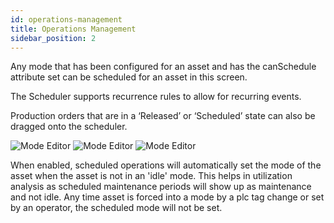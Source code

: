 ```yaml
---
id: operations-management
title: Operations Management
sidebar_position: 2
---
```

Any mode that has been configured for an asset and has the canSchedule attribute set can be scheduled for an asset in this screen.  

The Scheduler supports recurrence rules to allow for recurring events.  

Production orders that are in a ‘Released’ or ‘Scheduled’ state can also be dragged onto the scheduler.

![Mode Editor](/img/24.png)
![Mode Editor](/img/25.png)
![Mode Editor](/img/26.png)

When enabled, scheduled operations will automatically set the mode of the asset when the asset is not in an 'idle' mode. This helps in utilization analysis as scheduled maintenance periods will show up as maintenance and not idle. Any time asset is forced into a mode by a plc tag change or set by an operator, the scheduled mode will not be set.
